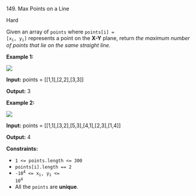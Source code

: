 149\. Max Points on a Line

Hard

Given an array of `points` where <code>points[i] = [x<sub>i</sub>, y<sub>i</sub>]</code> represents a point on the **X-Y** plane, return _the maximum number of points that lie on the same straight line_.

**Example 1:**

![](https://assets.leetcode.com/uploads/2021/02/25/plane1.jpg)

**Input:** points = [[1,1],[2,2],[3,3]]

**Output:** 3

**Example 2:**

![](https://assets.leetcode.com/uploads/2021/02/25/plane2.jpg)

**Input:** points = [[1,1],[3,2],[5,3],[4,1],[2,3],[1,4]]

**Output:** 4

**Constraints:**

*   `1 <= points.length <= 300`
*   `points[i].length == 2`
*   <code>-10<sup>4</sup> <= x<sub>i</sub>, y<sub>i</sub> <= 10<sup>4</sup></code>
*   All the `points` are **unique**.